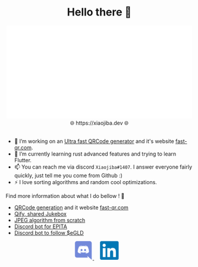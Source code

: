 <h1 align="center">Hello there 🤙</h1>

<div align="center">
    <img height="250px" src="assets/erwanvivien.svg">
</div>

<div align="center">
    🌐 https://xiaojiba.dev 🌐
</div>
</br>

<!-- I'm Erwan, I'm currently studying computer science at [EPITA](https://www.epita.fr/), in Paris. -->

- 🔭 I’m working on an [Ultra fast QRCode generator](https://github.com/erwanvivien/fast_qr) and it's website [fast-qr.com](https://fast-qr.com). 
- 🌱 I’m currently learning rust advanced features and trying to learn Flutter.
- 📫 You can reach me via discord `Xiaojiba#1407`. I answer everyone fairly quickly, just tell me you come from Github :)
- ⚡ I love sorting algorithms and random cool optimizations.
<!-- - 🌐 You can find more information on me here: [erwanvivien.com](https://erwanvivien.com) -->

Find more information about what I do bellow ! :eyes:
- [QRCode generation](https://github.com/erwanvivien/fast_qr) and it website [fast-qr.com](https://fast-qr.com)
- [Qify, shared Jukebox](https://qify.app)
- [JPEG algorithm from scratch](https://github.com/erwanvivien/JPEG_compression)
- [Discord bot for EPITA](https://github.com/erwanvivien/discord_OverCRI)
- [Discord bot to follow $eGLD](https://github.com/erwanvivien/discord_eGLD)

<div align="center" display="grid">
  <a href="https://discordapp.com/users/289145021922279425" target="_blank">
    <img alt="Erwan VIVIEN discord account" width="50px" src="assets/discord.svg" />
  </a>
  <a href="https://www.linkedin.com/in/erwan-vivien/" target="_blank" style="padding: 16px">
    <img alt="Erwan VIVIEN linkedin profile" width="50px" src="assets/linkedin.svg" />
  </a>
<!--  <a href="https://twitter.com/VivienErwan/" target="_blank">
    <img alt="Erwan VIVIEN Twitter profile" width="50px" src="assets/twitter.svg" />
  </a> -->
</div>
